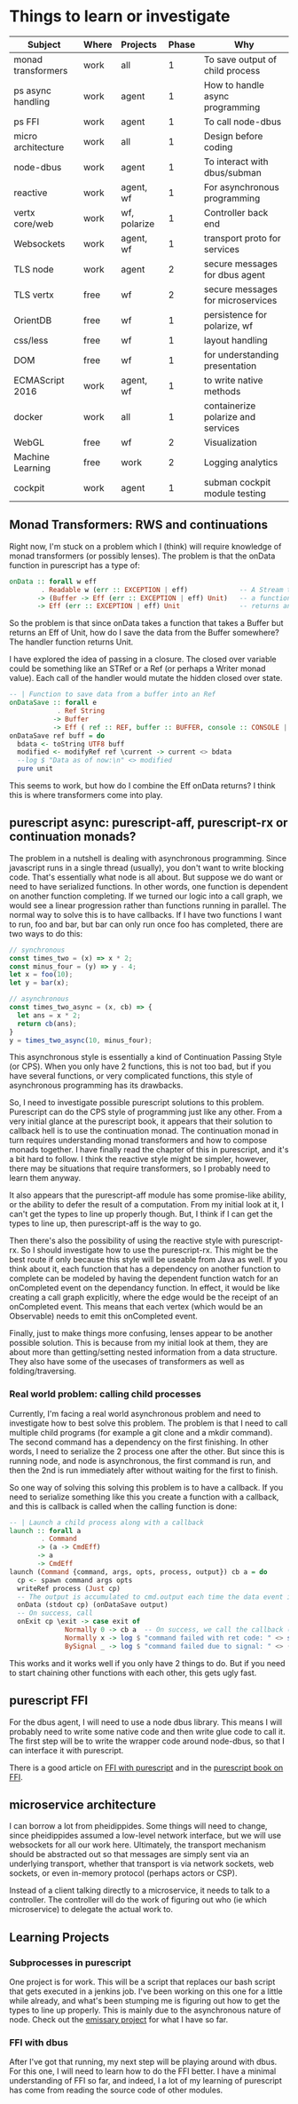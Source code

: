 # Things to learn or investigate

| Subject               | Where  | Projects     | Phase | Why                                 |
| ----------------------| ------ |:-------------| ------| ----------------------------------- |
| monad transformers    | work   | all          | 1     | To save output of child process     |
| ps async handling     | work   | agent        | 1     | How to handle async programming     |
| ps FFI                | work   | agent        | 1     | To call node-dbus                   |
| micro architecture    | work   | all          | 1     | Design before coding                |
| node-dbus             | work   | agent        | 1     | To interact with dbus/subman        |
| reactive              | work   | agent, wf    | 1     | For asynchronous programming        |
| vertx core/web        | work   | wf, polarize | 1     | Controller back end                 |
| Websockets            | work   | agent, wf    | 1     | transport proto for services        |
| TLS node              | work   | agent        | 2     | secure messages for dbus agent      |
| TLS vertx             | free   | wf           | 2     | secure messages for microservices   |
| OrientDB              | free   | wf           | 1     | persistence for polarize, wf        |
| css/less              | free   | wf           | 1     | layout handling                     |
| DOM                   | free   | wf           | 1     | for understanding presentation      |
| ECMAScript 2016       | work   | agent, wf    | 1     | to write native methods             |
| docker                | work   | all          | 1     | containerize polarize and services  |
| WebGL                 | free   | wf           | 2     | Visualization                       |
| Machine Learning      | free   | work         | 2     | Logging analytics                   |
| cockpit               | work   | agent        | 1     | subman cockpit module testing       |

## Monad Transformers: RWS and continuations

Right now, I'm stuck on a problem which I (think) will require knowledge of monad transformers (or possibly lenses). The
problem is that the onData function in purescript has a type of:

```haskell
onData :: forall w eff
        . Readable w (err :: EXCEPTION | eff)             -- A Stream type which is readable like stdout
       -> (Buffer -> Eff (err :: EXCEPTION | eff) Unit)   -- a function which takes a Buffer and returns Eff of Unit
       -> Eff (err :: EXCEPTION | eff) Unit               -- returns an Eff of Unit
```

So the problem is that since onData takes a function that takes a Buffer but returns an Eff of Unit, how do I save the
data from the Buffer somewhere?  The handler function returns Unit.

I have explored the idea of passing in a closure.  The closed over variable could be something like an STRef or a Ref
(or perhaps a Writer monad value).  Each call of the handler would mutate the hidden closed over state.

```haskell
-- | Function to save data from a buffer into an Ref
onDataSave :: forall e
            . Ref String
           -> Buffer
           -> Eff ( ref :: REF, buffer :: BUFFER, console :: CONSOLE | e) Unit
onDataSave ref buff = do
  bdata <- toString UTF8 buff
  modified <- modifyRef ref \current -> current <> bdata
  --log $ "Data as of now:\n" <> modified
  pure unit
```

This seems to work, but how do I combine the Eff onData returns?  I think this is where transformers come into play.

## purescript async: purescript-aff, purescript-rx or continuation monads?

The problem in a nutshell is dealing with asynchronous programming.  Since javascript runs in a single thread (usually),
you don't want to write blocking code.  That's essentially what node is all about.  But suppose we do want or need to
have serialized functions.  In other words, one function is dependent on another function completing.  If we turned our
logic into a call graph, we would see a linear progression rather than functions running in parallel.  The normal way
to solve this is to have callbacks.  If I have two functions I want to run, foo and bar, but bar can only run once foo
has completed, there are two ways to do this:

```javascript
// synchronous
const times_two = (x) => x * 2;
const minus_four = (y) => y - 4;
let x = foo(10);
let y = bar(x);

// asynchronous
const times_two_async = (x, cb) => {
  let ans = x * 2;
  return cb(ans);
}
y = times_two_async(10, minus_four);
```

This asynchronous style is essentially a kind of Continuation Passing Style (or CPS).  When you only have 2 functions,
this is not too bad, but if you have several functions, or very complicated functions, this style of asynchronous
programming has its drawbacks.  

So, I need to investigate possible purescript solutions to this problem.  Purescript can do the CPS style of programming
just like any other.  From a very initial glance at the purescript book, it appears that their solution to callback hell
is to use the continuation monad.  The continuation monad in turn requires understanding monad transformers and how to
compose monads together.  I have finally read the chapter of this in purescript, and it's a bit hard to follow.  I think
the reactive style might be simpler, however, there may be situations that require transformers, so I probably need to
learn them anyway.

It also appears that the purescript-aff module has some promise-like ability, or the ability to defer the result of a
computation.  From my initial look at it, I can't get the types to line up properly though.  But, I think if I can get
the types to line up, then purescript-aff is the way to go.

Then there's also the possibility of using the reactive style with purescript-rx.  So I should investigate how to use
the purescript-rx.  This might be the best route if only because this style will be useable from Java as well.  If you
think about it, each function that has a dependency on another function to complete can be modeled by having the
dependent function watch for an onCompleted event on the dependancy function.  In effect, it would be like creating a
call graph explicitly, where the edge would be the receipt of an onCompleted event.  This means that each vertex (which
would be an Observable) needs to emit this onCompleted event.

Finally, just to make things more confusing, lenses appear to be another possible solution.  This is because from my
initial look at them, they are about more than getting/setting nested information from a data structure.  They also have
some of the usecases of transformers as well as folding/traversing.

### Real world problem: calling child processes

Currently, I'm facing a real world asynchronous problem and need to investigate how to best solve this problem.  The
problem is that I need to call multiple child programs (for example a git clone and a mkdir command).  The second
command has a dependency on the first finishing.  In other words, I need to serialize the 2 process one after the other.
But since this is running node, and node is asynchronous, the first command is run, and then the 2nd is run immediately
after without waiting for the first to finish.

So one way of solving this solving this problem is to have a callback.  If you need to serialize something like this
you create a function with a callback, and this is callback is called when the calling function is done:

```haskell
-- | Launch a child process along with a callback
launch :: forall a
        . Command
       -> (a -> CmdEff)
       -> a
       -> CmdEff
launch (Command {command, args, opts, process, output}) cb a = do
  cp <- spawn command args opts
  writeRef process (Just cp)
  -- The output is accumulated to cmd.output each time the data event is caught
  onData (stdout cp) (onDataSave output)
  -- On success, call
  onExit cp \exit -> case exit of
              Normally 0 -> cb a  -- On success, we call the callback (a -> CmdEff)
              Normally x -> log $ "command failed with ret code: " <> show x
              BySignal _ -> log $ "command failed due to signal: " <> (show exit)
```

This works and it works well if you only have 2 things to do.  But if you need to start chaining other functions with
each other, this gets ugly fast.

## purescript FFI

For the dbus agent, I will need to use a node dbus library.  This means I will probably need to write some native code
and then write glue code to call it.  The first step will be to write the wrapper code around node-dbus, so that I can
interface it with purescript.

There is a good article on [FFI with purescript][-ffi] and in the [purescript book on FFI][-ffi-book].

## microservice architecture

I can borrow a lot from pheidippides.  Some things will need to change, since pheidippides assumed a low-level network
interface, but we will use websockets for all our work here.  Ultimately, the transport mechanism should be abstracted
out so that messages are simply sent via an underlying transport, whether that transport is via network sockets, web
sockets, or even in-memory protocol (perhaps actors or CSP).

Instead of a client talking directly to a microservice, it needs to talk to a controller.  The controller will do the
work of figuring out who (ie which microservice) to delegate the actual work to.

## Learning Projects

### Subprocesses in purescript

One project is for work.  This will be a script that replaces our bash script that gets executed in a jenkins job.  I've
been working on this one for a little while already, and what's been stumping me is figuring out how to get the types to
line up properly.  This is mainly due to the asynchronous nature of node.  Check out the [emissary project][-emissary]
for what I have so far.

### FFI with dbus

After I've got that running, my next step will be playing around with dbus.  For this one, I will need to learn how to
do the FFI better.  I have a minimal understanding of FFI so far, and indeed, I a lot of my learning of purescript has
come from reading the source code of other modules.  

[-ffi]: http://www.purescript.org/learn/ffi/
[-ffi-book]: https://leanpub.com/purescript/read#leanpub-auto-the-foreign-function-interface
[-emissary]: https://github.com/rarebreed/emissary/tree/dev
